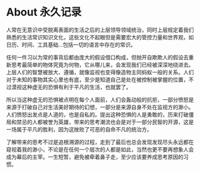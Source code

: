 # About 永久记录
人常在无意识中受脱离表面的生活之后的上层领导领域统治，同时上层规定着我们熟悉的生活常识知识文化，这些文化不起眼但是需要宏大的管控力量和世界观，如日历、时间、工具基础...包括一切的语言中存在的常识。

任何一件习以为常的事背后都由庞大的假设借口构成，但抛开自欺欺人的假设去重新思考最简单的物体究竟为何物，它从哪儿来，会发现我们已经被深深地绕进去。上层人们的智慧被放大、遵循，就像监视也变得像造物主同蚂蚁一般的关系。人们对于未知的事物其实心里也有底，至少是知道自己是处在被控制被掌握的位置，不过漠视这种虚无的恐惧有利于平凡的生活，也就罢了。

所以当这种虚无的恐惧被点明在每个人面前，人们会轰动般的抗拒，一部分愤怒是来源于打破自己对生活美好期待的幻想，一部分是来源自身不处在监视方的渺小。人们愤怒出发点是人道的，也是自私的。提出这种恐惧的人是勇敢的，历来打破僵局和禁忌的人都被誉为英雄，带来的思考潮流也会是对于一部分民智的开源，这是一场属于平凡的胜利，因为这挫败了可恶的自命不凡的统治方。

   了解带来的思考不过是追根溯源的过程，走到了最后也总会发现发现尽头永远都在窥视着我的渺小，不论是在任何一个层次的人都是如此，当然也更不要再想象人会成为幕后的主宰。一生短暂，避免被牵着鼻子走，至少应该要养成思考原因的习惯。

